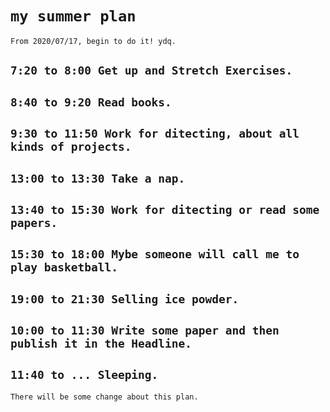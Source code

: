 # `my summer plan`
`From 2020/07/17, begin to do it! ydq.`
## `7:20 to 8:00 Get up and Stretch Exercises.`
## `8:40 to 9:20 Read books.`
## `9:30 to 11:50 Work for ditecting, about all kinds of projects.`  
## `13:00 to 13:30 Take a nap.`
## `13:40 to 15:30 Work for ditecting or read some papers.` 
## `15:30 to 18:00 Mybe someone will call me to play basketball.`
## `19:00 to 21:30 Selling ice powder.`
## `10:00 to 11:30 Write some paper and then publish it in the Headline.`
## `11:40 to ... Sleeping.`
`There will be some change about this plan.`
